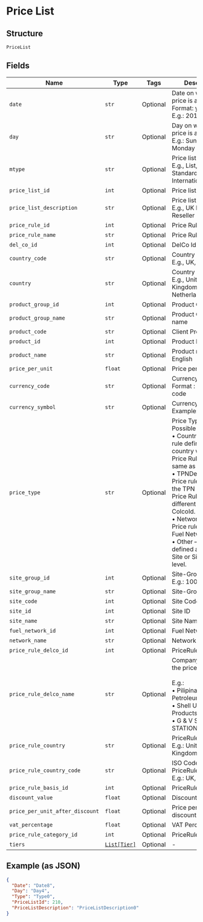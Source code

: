 
# Price List

## Structure

`PriceList`

## Fields

| Name | Type | Tags | Description |
|  --- | --- | --- | --- |
| `date` | `str` | Optional | Date on which the price is applicable.<br>Format: yyyyMMdd<br>E.g.: 20180131 |
| `day` | `str` | Optional | Day on which the price is applicable.<br>E.g.: Sunday, Monday etc. |
| `mtype` | `str` | Optional | Price list type.<br>E.g., List, Shell Standard International List |
| `price_list_id` | `int` | Optional | Price list ID |
| `price_list_description` | `str` | Optional | Price list description<br>E.g., UK Fuels CRT Reseller List Price |
| `price_rule_id` | `int` | Optional | Price Rule Id |
| `price_rule_name` | `str` | Optional | Price Rule Name |
| `del_co_id` | `int` | Optional | DelCo Id |
| `country_code` | `str` | Optional | Country ISO Code<br>E.g., UK, NL, etc., |
| `country` | `str` | Optional | Country<br>E.g., United Kingdom, Netherlands etc |
| `product_group_id` | `int` | Optional | Product Group Id |
| `product_group_name` | `str` | Optional | Product Group name |
| `product_code` | `str` | Optional | Client Product Code |
| `product_id` | `int` | Optional | Product Id |
| `product_name` | `str` | Optional | Product name in English |
| `price_per_unit` | `float` | Optional | Price per unit |
| `currency_code` | `str` | Optional | Currency Code.<br>Format : 3 digit ISO code |
| `currency_symbol` | `str` | Optional | Currency Symbol<br>Example: £ |
| `price_type` | `str` | Optional | Price Type<br>Possible Values are:<br>•    Country– Price rule defined at country whereas Price Rule DelcoId same as ColcoId.<br>•    TPNDelcoPrice – Price rule defined in the TPN whereas Price Rule DelcoId is different from ColcoId.<br>•    NetworkPrice – Price rule defined at Fuel Network level.<br>•    Other – Price rule defined at either Site or SiteGroup level. |
| `site_group_id` | `int` | Optional | Site-Group ID<br>E.g.: 100007 |
| `site_group_name` | `str` | Optional | Site-Group name |
| `site_code` | `int` | Optional | Site Code |
| `site_id` | `int` | Optional | Site ID |
| `site_name` | `str` | Optional | Site Name |
| `fuel_network_id` | `int` | Optional | Fuel Network ID |
| `network_name` | `str` | Optional | Network Name |
| `price_rule_delco_id` | `int` | Optional | PriceRuleDelcoId |
| `price_rule_delco_name` | `str` | Optional | Company Name of the price rule DelCo.<br><br>E.g.:<br>•    Pilipinas Shell Petroleum Corp<br>•    Shell U.K. Oil Products Limited<br>•    G & V SERVICE STATIONS NV |
| `price_rule_country` | `str` | Optional | PriceRuleCountry<br>E.g.: United Kingdom |
| `price_rule_country_code` | `str` | Optional | ISO Code of PriceRuleCountry<br>E.g.: UK, NL, etc., |
| `price_rule_basis_id` | `int` | Optional | PriceRuleBasisId |
| `discount_value` | `float` | Optional | Discount value |
| `price_per_unit_after_discount` | `float` | Optional | Price per unit after discount |
| `vat_percentage` | `float` | Optional | VAT Percentage |
| `price_rule_category_id` | `int` | Optional | PriceRuleCategoryId |
| `tiers` | [`List[Tier]`](../../doc/models/tier.md) | Optional | - |

## Example (as JSON)

```json
{
  "Date": "Date8",
  "Day": "Day4",
  "Type": "Type0",
  "PriceListId": 210,
  "PriceListDescription": "PriceListDescription0"
}
```

